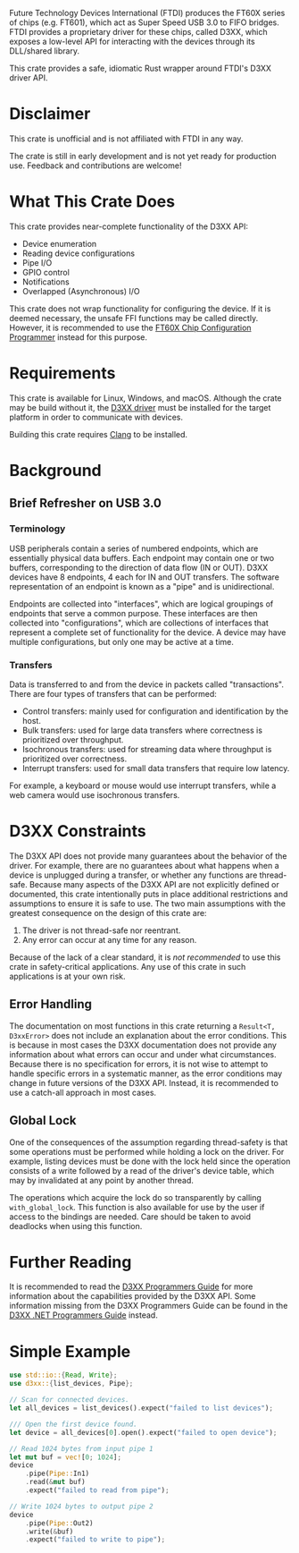 Future Technology Devices International (FTDI) produces the FT60X series of chips (e.g. FT601),
which act as Super Speed USB 3.0 to FIFO bridges. FTDI provides a proprietary driver for these chips,
called D3XX, which exposes a low-level API for interacting with the devices through its DLL/shared library.

This crate provides a safe, idiomatic Rust wrapper around FTDI's D3XX driver API.

# Disclaimer

This crate is unofficial and is not affiliated with FTDI in any way.

The crate is still in early development and is not yet ready for production use.
Feedback and contributions are welcome!

# What This Crate Does

This crate provides near-complete functionality of the D3XX API:
- Device enumeration
- Reading device configurations
- Pipe I/O
- GPIO control
- Notifications
- Overlapped (Asynchronous) I/O

This crate does not wrap functionality for configuring the device. If it is deemed necessary,
the unsafe FFI functions may be called directly. However, it is recommended to use the
[FT60X Chip Configuration Programmer](https://ftdichip.com/utilities/) instead for this purpose.

# Requirements

This crate is available for Linux, Windows, and macOS. Although the crate may be build without
it, the [D3XX driver](https://ftdichip.com/drivers/d3xx-drivers/) must be installed for the
target platform in order to communicate with devices.

Building this crate requires [Clang](https://releases.llvm.org/download.html) to be installed.

# Background

## Brief Refresher on USB 3.0

### Terminology
USB peripherals contain a series of numbered endpoints, which are essentially physical data buffers. Each endpoint may contain
one or two buffers, corresponding to the direction of data flow (IN or OUT). D3XX devices have 8 endpoints, 4 each for IN and OUT transfers.
The software representation of an endpoint is known as a "pipe" and is unidirectional.

Endpoints are collected into "interfaces", which are logical groupings of endpoints that serve a common purpose.
These interfaces are then collected into "configurations", which are collections of interfaces that represent
a complete set of functionality for the device. A device may have multiple configurations, but only one may be active
at a time.

### Transfers

Data is transferred to and from the device in packets called "transactions". There are four types of transfers
that can be performed:

- Control transfers: mainly used for configuration and identification by the host.
- Bulk transfers: used for large data transfers where correctness is prioritized over throughput.
- Isochronous transfers: used for streaming data where throughput is prioritized over correctness.
- Interrupt transfers: used for small data transfers that require low latency.

For example, a keyboard or mouse would use interrupt transfers, while a web camera would use isochronous transfers.

# D3XX Constraints

The D3XX API does not provide many guarantees about the behavior of the driver. For example, there are
no guarantees about what happens when a device is unplugged during a transfer, or whether any functions
are thread-safe. Because many aspects of the D3XX API are not explicitly defined or documented, this crate
intentionally puts in place additional restrictions and assumptions to ensure it is safe to use.
The two main assumptions with the greatest consequence on the design of this crate are:

1. The driver is not thread-safe nor reentrant.
2. Any error can occur at any time for any reason.

Because of the lack of a clear standard, it is *not recommended* to use this crate in safety-critical applications.
Any use of this crate in such applications is at your own risk.

## Error Handling

The documentation on most functions in this crate returning a `Result<T, D3xxError>` does not include an
explanation about the error conditions. This is because in most cases the D3XX documentation
does not provide any information about what errors can occur and under what circumstances.
Because there is no specification for errors, it is not wise to attempt to handle specific
errors in a systematic manner, as the error conditions may change in future versions of the
D3XX API. Instead, it is recommended to use a catch-all approach in most cases.

## Global Lock

One of the consequences of the assumption regarding thread-safety is that some operations
must be performed while holding a lock on the driver. For example, listing devices must be done
with the lock held since the operation consists of a write followed by a read of the driver's
device table, which may by invalidated at any point by another thread.

The operations which acquire the lock do so transparently by calling
`with_global_lock`. This function is also available for use
by the user if access to the bindings are needed. Care should be taken to avoid deadlocks when
using this function.

# Further Reading

It is recommended to read the [D3XX Programmers Guide](https://ftdichip.com/wp-content/uploads/2020/07/AN_379-D3xx-Programmers-Guide-1.pdf)
for more information about the capabilities provided by the D3XX API. Some information missing from the
D3XX Programmers Guide can be found in the
[D3XX .NET Programmers Guide](https://ftdichip.com/wp-content/uploads/2020/08/AN_407-D3xx-.NET-Programmers-Guide.pdf)
instead.

# Simple Example

```rust
use std::io::{Read, Write};
use d3xx::{list_devices, Pipe};

// Scan for connected devices.
let all_devices = list_devices().expect("failed to list devices");

/// Open the first device found.
let device = all_devices[0].open().expect("failed to open device");

// Read 1024 bytes from input pipe 1
let mut buf = vec![0; 1024];
device
    .pipe(Pipe::In1)
    .read(&mut buf)
    .expect("failed to read from pipe");

// Write 1024 bytes to output pipe 2
device
    .pipe(Pipe::Out2)
    .write(&buf)
    .expect("failed to write to pipe");
```
